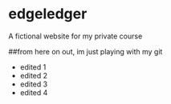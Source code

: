 # edgeledger
A fictional website for my private course

##from here on out, im just playing with my git
- edited 1
- edited 2
- edited 3
- edited 4